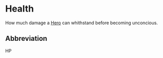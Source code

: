 # Health

How much damage a [Hero](Definitions/Hero) can whithstand before becoming unconcious.

## Abbreviation

HP
